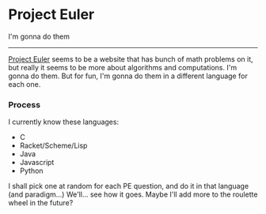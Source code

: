 # Project Euler
I'm gonna do them

---
[Project Euler](https://projecteuler.net/) seems to be a website that has bunch of math problems on it, but really it seems to be more about algorithms and computations. I'm gonna do them. But for fun, I'm gonna do them in a different language for each one. 
### Process
I currently know these languages:
- C
- Racket/Scheme/Lisp
- Java
- Javascript
- Python

I shall pick one at random for each PE question, and do it in that language (and paradigm...)
We'll... see how it goes. Maybe I'll add more to the roulette wheel in the future?
